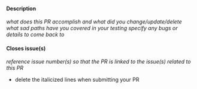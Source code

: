 #### Description
_what does this PR accomplish and what did you change/update/delete_
_what sad paths have you covered in your testing_
_specify any bugs or details to come back to_

#### Closes issue(s)
_reference issue number(s) so that the PR is linked to the issue(s) related to this PR_

* delete the italicized lines when submitting your PR

